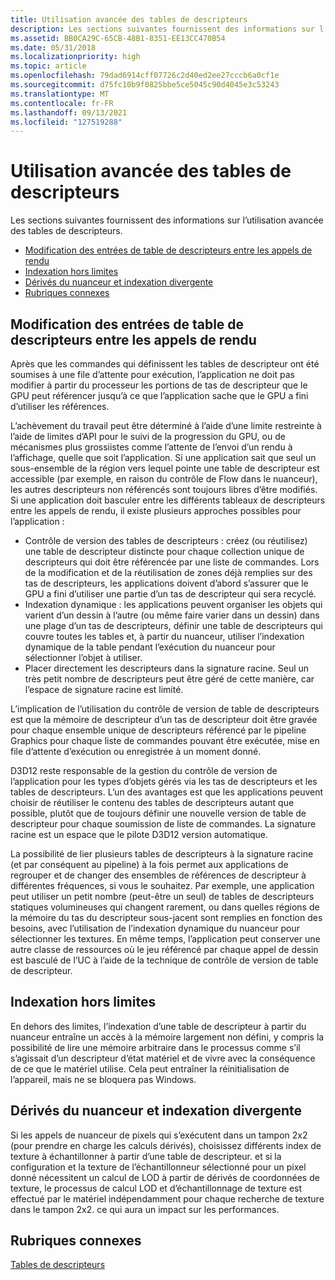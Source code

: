 ```yaml
---
title: Utilisation avancée des tables de descripteurs
description: Les sections suivantes fournissent des informations sur l’utilisation avancée des tables de descripteurs.
ms.assetid: BB0CA29C-65CB-48B1-8351-EE13CC470B54
ms.date: 05/31/2018
ms.localizationpriority: high
ms.topic: article
ms.openlocfilehash: 79dad6914cff07726c2d40ed2ee27cccb6a0cf1e
ms.sourcegitcommit: d75fc10b9f0825bbe5ce5045c90d4045e3c53243
ms.translationtype: MT
ms.contentlocale: fr-FR
ms.lasthandoff: 09/13/2021
ms.locfileid: "127519288"
---
```

# <a name="advanced-use-of-descriptor-tables"></a>Utilisation avancée des tables de descripteurs

Les sections suivantes fournissent des informations sur l’utilisation avancée des tables de descripteurs.

-   [Modification des entrées de table de descripteurs entre les appels de rendu](#changing-descriptor-table-entries-between-rendering-calls)
-   [Indexation hors limites](#out-of-bounds-indexing)
-   [Dérivés du nuanceur et indexation divergente](#shader-derivatives-and-divergent-indexing)
-   [Rubriques connexes](#related-topics)

## <a name="changing-descriptor-table-entries-between-rendering-calls"></a>Modification des entrées de table de descripteurs entre les appels de rendu

Après que les commandes qui définissent les tables de descripteur ont été soumises à une file d’attente pour exécution, l’application ne doit pas modifier à partir du processeur les portions de tas de descripteur que le GPU peut référencer jusqu’à ce que l’application sache que le GPU a fini d’utiliser les références.

L’achèvement du travail peut être déterminé à l’aide d’une limite restreinte à l’aide de limites d’API pour le suivi de la progression du GPU, ou de mécanismes plus grossiistes comme l’attente de l’envoi d’un rendu à l’affichage, quelle que soit l’application. Si une application sait que seul un sous-ensemble de la région vers lequel pointe une table de descripteur est accessible (par exemple, en raison du contrôle de Flow dans le nuanceur), les autres descripteurs non référencés sont toujours libres d’être modifiés. Si une application doit basculer entre les différents tableaux de descripteurs entre les appels de rendu, il existe plusieurs approches possibles pour l’application :

-   Contrôle de version des tables de descripteurs : créez (ou réutilisez) une table de descripteur distincte pour chaque collection unique de descripteurs qui doit être référencée par une liste de commandes. Lors de la modification et de la réutilisation de zones déjà remplies sur des tas de descripteurs, les applications doivent d’abord s’assurer que le GPU a fini d’utiliser une partie d’un tas de descripteur qui sera recyclé.
-   Indexation dynamique : les applications peuvent organiser les objets qui varient d’un dessin à l’autre (ou même faire varier dans un dessin) dans une plage d’un tas de descripteurs, définir une table de descripteurs qui couvre toutes les tables et, à partir du nuanceur, utiliser l’indexation dynamique de la table pendant l’exécution du nuanceur pour sélectionner l’objet à utiliser.
-   Placer directement les descripteurs dans la signature racine. Seul un très petit nombre de descripteurs peut être géré de cette manière, car l’espace de signature racine est limité.

L’implication de l’utilisation du contrôle de version de table de descripteurs est que la mémoire de descripteur d’un tas de descripteur doit être gravée pour chaque ensemble unique de descripteurs référencé par le pipeline Graphics pour chaque liste de commandes pouvant être exécutée, mise en file d’attente d’exécution ou enregistrée à un moment donné.

D3D12 reste responsable de la gestion du contrôle de version de l’application pour les types d’objets gérés via les tas de descripteurs et les tables de descripteurs. L’un des avantages est que les applications peuvent choisir de réutiliser le contenu des tables de descripteurs autant que possible, plutôt que de toujours définir une nouvelle version de table de descripteur pour chaque soumission de liste de commandes. La signature racine est un espace que le pilote D3D12 version automatique.

La possibilité de lier plusieurs tables de descripteurs à la signature racine (et par conséquent au pipeline) à la fois permet aux applications de regrouper et de changer des ensembles de références de descripteur à différentes fréquences, si vous le souhaitez. Par exemple, une application peut utiliser un petit nombre (peut-être un seul) de tables de descripteurs statiques volumineuses qui changent rarement, ou dans quelles régions de la mémoire du tas du descripteur sous-jacent sont remplies en fonction des besoins, avec l’utilisation de l’indexation dynamique du nuanceur pour sélectionner les textures. En même temps, l’application peut conserver une autre classe de ressources où le jeu référencé par chaque appel de dessin est basculé de l’UC à l’aide de la technique de contrôle de version de table de descripteur.

## <a name="out-of-bounds-indexing"></a>Indexation hors limites

En dehors des limites, l’indexation d’une table de descripteur à partir du nuanceur entraîne un accès à la mémoire largement non défini, y compris la possibilité de lire une mémoire arbitraire dans le processus comme s’il s’agissait d’un descripteur d’état matériel et de vivre avec la conséquence de ce que le matériel utilise. Cela peut entraîner la réinitialisation de l’appareil, mais ne se bloquera pas Windows.

## <a name="shader-derivatives-and-divergent-indexing"></a>Dérivés du nuanceur et indexation divergente

Si les appels de nuanceur de pixels qui s’exécutent dans un tampon 2x2 (pour prendre en charge les calculs dérivés), choisissez différents index de texture à échantillonner à partir d’une table de descripteur. et si la configuration et la texture de l’échantillonneur sélectionné pour un pixel donné nécessitent un calcul de LOD à partir de dérivés de coordonnées de texture, le processus de calcul LOD et d’échantillonnage de texture est effectué par le matériel indépendamment pour chaque recherche de texture dans le tampon 2x2.  ce qui aura un impact sur les performances.

## <a name="related-topics"></a>Rubriques connexes

<dl> <dt>

[Tables de descripteurs](descriptor-tables.md)
</dt> </dl>

 

 




